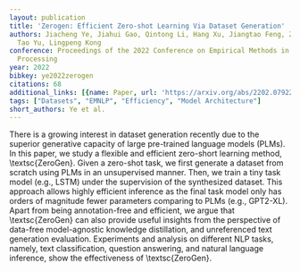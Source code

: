 ```yaml
---
layout: publication
title: 'Zerogen: Efficient Zero-shot Learning Via Dataset Generation'
authors: Jiacheng Ye, Jiahui Gao, Qintong Li, Hang Xu, Jiangtao Feng, Zhiyong Wu,
  Tao Yu, Lingpeng Kong
conference: Proceedings of the 2022 Conference on Empirical Methods in Natural Language
  Processing
year: 2022
bibkey: ye2022zerogen
citations: 68
additional_links: [{name: Paper, url: 'https://arxiv.org/abs/2202.07922'}]
tags: ["Datasets", "EMNLP", "Efficiency", "Model Architecture"]
short_authors: Ye et al.
---
```

There is a growing interest in dataset generation recently due to the
superior generative capacity of large pre-trained language models (PLMs). In
this paper, we study a flexible and efficient zero-short learning method,
\textsc\{ZeroGen\}. Given a zero-shot task, we first generate a dataset from
scratch using PLMs in an unsupervised manner. Then, we train a tiny task model
(e.g., LSTM) under the supervision of the synthesized dataset. This approach
allows highly efficient inference as the final task model only has orders of
magnitude fewer parameters comparing to PLMs (e.g., GPT2-XL). Apart from being
annotation-free and efficient, we argue that \textsc\{ZeroGen\} can also provide
useful insights from the perspective of data-free model-agnostic knowledge
distillation, and unreferenced text generation evaluation. Experiments and
analysis on different NLP tasks, namely, text classification, question
answering, and natural language inference, show the effectiveness of
\textsc\{ZeroGen\}.